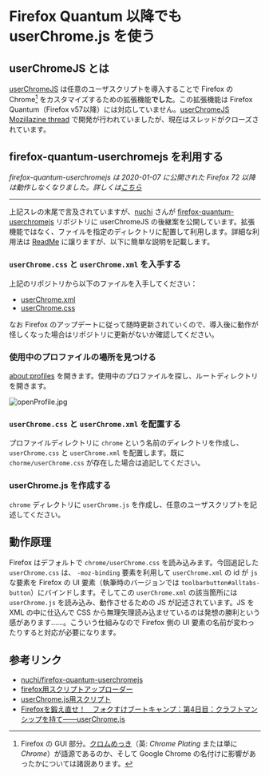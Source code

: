 # Firefox Quantum 以降でも userChrome.js を使う

## userChromeJS とは

[userChromeJS](http://userchromejs.mozdev.org/) は任意のユーザスクリプトを導入することで Firefox の Chrome[^1] をカスタマイズするための拡張機能**でした**。この拡張機能は Firefox Quantum（Firefox v57以降）には対応していません。[userChromeJS Mozillazine thread](http://forums.mozillazine.org/viewtopic.php?f=48&t=1006795) で開発が行われていましたが、現在はスレッドがクローズされています。

[^1]: Firefox の GUI 部分。[クロムめっき](https://en.wikipedia.org/wiki/Chrome_plating)（英: *Chrome Plating* または単に *Chrome*）が語源であるのか、そして Google Chrome の名付けに影響があったかについては諸説あります。

## firefox-quantum-userchromejs を利用する

*firefox-quantum-userchromejs は 2020-01-07 に公開された Firefox 72 以降は動作しなくなりました。詳しくは[こちら](https://github.com/nuchi/firefox-quantum-userchromejs)*

----

上記スレの末尾で言及されていますが、[nuchi](https://github.com/nuchi/) さんが [firefox-quantum-userchromejs](https://github.com/nuchi/firefox-quantum-userchromejs) リポジトリに userChromeJS の後継案を公開しています。拡張機能ではなく、ファイルを指定のディレクトリに配置して利用します。詳細な利用法は [ReadMe](https://github.com/nuchi/firefox-quantum-userchromejs/blob/master/README.md) に譲りますが、以下に簡単な説明を記載します。

### `userChrome.css` と `userChrome.xml` を入手する

上記のリポジトリから以下のファイルを入手してください：

* [userChrome.xml](https://raw.githubusercontent.com/nuchi/firefox-quantum-userchromejs/master/userChrome.xml)
* [userChrome.css](https://raw.githubusercontent.com/nuchi/firefox-quantum-userchromejs/master/userChrome.css)

なお Firefox のアップデートに従って随時更新されていくので、導入後に動作が怪しくなった場合はリポジトリに更新がないか確認してください。

### 使用中のプロファイルの場所を見つける

[about:profiles](about:profiles) を開きます。使用中のプロファイルを探し、ルートディレクトリを開きます。

![openProfile.jpg](https://qiita-image-store.s3.ap-northeast-1.amazonaws.com/0/463374/acda06a3-273c-6bcb-8fef-8434732ef8c4.jpeg)


### `userChrome.css` と `userChrome.xml` を配置する

プロファイルディレクトリに `chrome` という名前のディレクトリを作成し、 `userChrome.css` と `userChrome.xml` を配置します。既に `chorme/userChrome.css` が存在した場合は追記してください。

### userChrome.js を作成する

`chrome` ディレクトリに `userChrome.js` を作成し、任意のユーザスクリプトを記述してください。

## 動作原理

Firefox はデフォルトで `chrome/userChrome.css` を読み込みます。今回追記した `userChrome.css` は、 `-moz-binding` 要素を利用して `userChrome.xml` の id が `js` な要素を Firefox の UI 要素（執筆時のバージョンでは `toolbarbutton#alltabs-button`）にバインドします。そしてこの `userChrome.xml` の該当箇所には `userChrome.js` を読み込み、動作させるための JS が記述されています。JS を XML の中に仕込んで CSS から無理矢理読み込ませているのは発想の勝利という感があります……。こういう仕組みなので Firefox 側の UI 要素の名前が変わったりすると対応が必要になります。

## 参考リンク

* [nuchi/firefox-quantum-userchromejs](https://github.com/nuchi/firefox-quantum-userchromejs)
* [firefox用スクリプトアップローダー](https://u6.getuploader.com/script/)
* [userChrome.js用スクリプト](http://wiki.nothing.sh/page/userChrome.js%CD%D1%A5%B9%A5%AF%A5%EA%A5%D7%A5%C8)
* [Firefoxを鍛え直せ！　フォクすけブートキャンプ：第4日目：クラフトマンシップを持て――userChrome.js](https://www.itmedia.co.jp/enterprise/articles/0708/04/news012.html)
